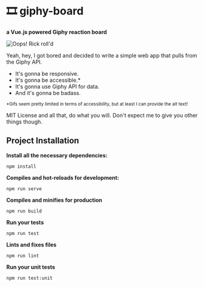 # 🎞 giphy-board

**a Vue.js powered Giphy reaction board**

![Oops! Rick roll'd](https://media.giphy.com/media/5kq0GCjHA8Rwc/giphy.gif)

Yeah, hey, I got bored and decided to write a simple web app that pulls from the Giphy API.

* It's gonna be responsive.
* It's gonna be accessible.*
* It's gonna use Giphy API for data.
* And it's gonna be badass.

<sub>*Gifs seem pretty limited in terms of accessibility, but at least I can provide the alt text!</sub>

MIT License and all that, do what you will.  Don't expect me to give you other things though.

## Project Installation

**Install all the necessary dependencies:**

```
npm install
```
**Compiles and hot-reloads for development:**
```
npm run serve
```

**Compiles and minifies for production**
```
npm run build
```

**Run your tests**
```
npm run test
```

**Lints and fixes files**
```
npm run lint
```

**Run your unit tests**
```
npm run test:unit
```
